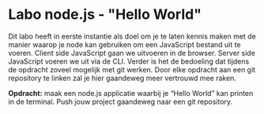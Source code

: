 # Labo node.js - "Hello World"

Dit labo heeft in eerste instantie als doel om je te laten kennis maken met de manier waarop je node kan gebruiken om een JavaScript bestand uit te voeren. 
Client side JavaScript gaan we uitvoeren in de browser. Server side JavaScript voeren we uit via de CLI.
Verder is het de bedoeling dat tijdens de opdracht zoveel mogelijk met git werken. Door elke opdracht aan een git repository te linken zal je hier gaandeweg meer vertrouwd mee raken.

**Opdracht:** maak een node.js applicatie waarbij je “Hello World” kan printen in de terminal. Push jouw project gaandeweg naar een git repository.

